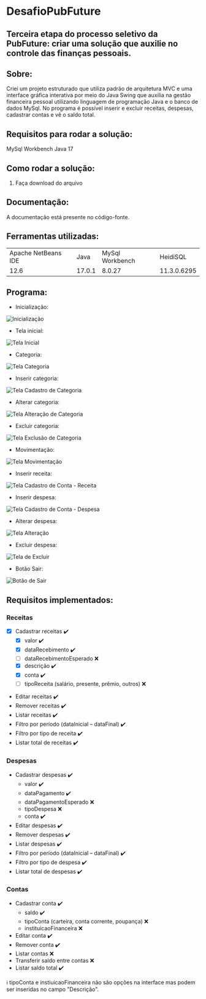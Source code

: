 # DesafioPubFuture

## Terceira etapa do processo seletivo da PubFuture: criar uma solução que auxilie no controle das finanças pessoais.



## Sobre: 
Criei um projeto estruturado que utiliza padrão de arquitetura MVC e uma interface gráfica interativa por meio do Java Swing que auxilia na gestão financeira pessoal utilizando linguagem de programação Java e o banco de dados MySql. No programa é possível inserir e excluir receitas, despesas, cadastrar contas e vê o saldo total. 

## Requisitos para rodar a solução:
MySql Workbench
Java 17

## Como rodar a solução:
1. Faça download do arquivo 

## Documentação: 
A documentação está presente no código-fonte.

## Ferramentas utilizadas:
<table>
 <tr> 
  <td>Apache NetBeans IDE</td>
  <td>Java</td>
  <td>MySql Workbench</td>
  <td>HeidiSQL</td>
 </tr>
<tr>
  <td>12.6</td>
  <td>17.0.1</td>
  <td>8.0.27</td>
  <td>11.3.0.6295</td>
 </tr>
</table>

## Programa:

- Inicialização:

![Inicialização](https://user-images.githubusercontent.com/95294368/149587246-01a38b8b-7b3f-469b-aad2-e5fac06db6f4.jpg)

- Tela inicial:

![Tela Inicial](https://user-images.githubusercontent.com/95294368/149587263-9628cd0a-f759-4c9f-b9db-a950ea4814aa.jpg)

- Categoria:

![Tela Categoria](https://user-images.githubusercontent.com/95294368/149587258-00c41d5a-3b9e-4df4-8fbf-d4579bae3929.jpg)

- Inserir categoria:

![Tela Cadastro de Categoria](https://user-images.githubusercontent.com/95294368/149587253-d4e2dd13-83e8-462a-8038-ca35a5e73afb.jpg)

- Alterar categoria:

![Tela Alteração de Categoria](https://user-images.githubusercontent.com/95294368/149587248-0127c301-36dc-43b6-9c01-bf614eca7982.jpg)

- Excluir categoria:

![Tela Exclusão de Categoria](https://user-images.githubusercontent.com/95294368/149587262-307adfa2-930c-4e42-a9d7-3c323cb119d3.jpg)

- Movimentação:

![Tela Movimentação](https://user-images.githubusercontent.com/95294368/149587240-d26553e6-8c46-4236-a4e5-86796f361cd3.jpg)

- Inserir receita:

![Tela Cadastro de Conta - Receita](https://user-images.githubusercontent.com/95294368/149587256-5ab90a95-6bce-43b5-9707-294c37846e4e.jpg)

- Inserir despesa:

![Tela Cadastro de Conta - Despesa](https://user-images.githubusercontent.com/95294368/149587254-e621866c-8a34-42bc-be66-24f53c362921.jpg)

- Alterar despesa:

![Tela Alteração](https://user-images.githubusercontent.com/95294368/149587250-75813b33-b323-4f34-b7b7-554723155389.jpg)

- Excluir despesa:

![Tela de Excluir](https://user-images.githubusercontent.com/95294368/149587260-c597d58e-4ba7-496f-848a-1670dc9b73f2.jpg)

- Botão Sair:

![Botão de Sair](https://user-images.githubusercontent.com/95294368/149587242-c458eb8d-91d6-4f27-9901-4c561252c601.jpg)


## Requisitos implementados: 

### Receitas
- [x] Cadastrar receitas ✔️
  - [x] valor ✔️
  - [x] dataRecebimento ✔️
  - [ ] dataRecebimentoEsperado ❌
  - [x] descrição ✔️
  - [x] conta ✔️
  - [ ] tipoReceita (salário, presente, prêmio, outros) ❌
- Editar receitas ✔️
- Remover receitas ✔️
- Listar receitas ✔️
- Filtro por período (dataInicial – dataFinal) ✔️
- Filtro por tipo de receita ✔️
- Listar total de receitas ✔️
### Despesas
- Cadastrar despesas ✔️
  - valor ✔️
  - dataPagamento ✔️
  - dataPagamentoEsperado ❌
  - tipoDespesa ❌
  - conta ✔️
- Editar despesas ✔️
- Remover despesas ✔️
- Listar despesas ✔️
- Filtro por período (dataInicial – dataFinal) ✔️
- Filtro por tipo de despesa ✔️
- Listar total de despesas ✔️
### Contas
- Cadastrar conta ✔️
  - saldo ✔️
  - tipoConta (carteira, conta corrente, poupança) ❌
  - instituicaoFinanceira ❌
- Editar conta ✔️
- Remover conta ✔️
- Listar contas ❌
- Transferir saldo entre contas ❌
- Listar saldo total ✔️

ℹ️ tipoConta e instiuicaoFinanceira não são opções na interface mas podem ser inseridas no campo "Descrição".
